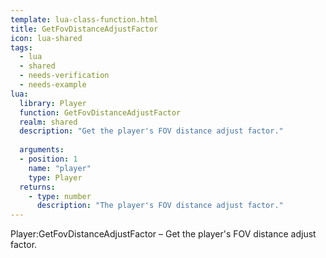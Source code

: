 ```yaml
---
template: lua-class-function.html
title: GetFovDistanceAdjustFactor
icon: lua-shared
tags:
  - lua
  - shared
  - needs-verification
  - needs-example
lua:
  library: Player
  function: GetFovDistanceAdjustFactor
  realm: shared
  description: "Get the player's FOV distance adjust factor."
  
  arguments:
  - position: 1
    name: "player"
    type: Player
  returns:
    - type: number
      description: "The player's FOV distance adjust factor."
---
```


<div class="lua__search__keywords">
Player:GetFovDistanceAdjustFactor &#x2013; Get the player's FOV distance adjust factor.
</div>

